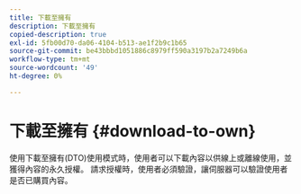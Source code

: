 ```yaml
---
title: 下載至擁有
description: 下載至擁有
copied-description: true
exl-id: 5fb00d70-da06-4104-b513-ae1f2b9c1b65
source-git-commit: be43bbbd1051886c8979ff590a3197b2a7249b6a
workflow-type: tm+mt
source-wordcount: '49'
ht-degree: 0%

---
```


# 下載至擁有 {#download-to-own}

使用下載至擁有(DTO)使用模式時，使用者可以下載內容以供線上或離線使用，並獲得內容的永久授權。 請求授權時，使用者必須驗證，讓伺服器可以驗證使用者是否已購買內容。
